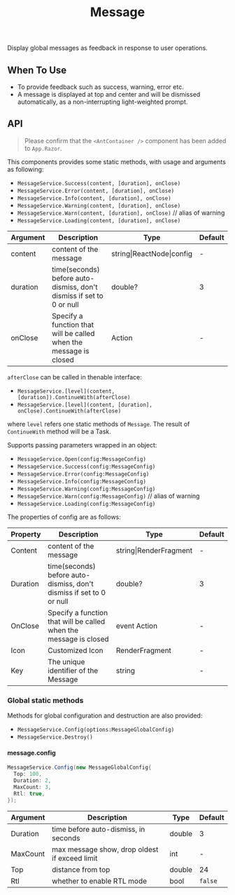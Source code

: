 ﻿---
category: Components
type: Feedback
title: Message
---

Display global messages as feedback in response to user operations.

## When To Use

- To provide feedback such as success, warning, error etc.
- A message is displayed at top and center and will be dismissed automatically, as a non-interrupting light-weighted prompt.

## API

> Please confirm that the `<AntContainer />` component has been added to `App.Razor`.

This components provides some static methods, with usage and arguments as following:

- `MessageService.Success(content, [duration], onClose)`
- `MessageService.Error(content, [duration], onClose)`
- `MessageService.Info(content, [duration], onClose)`
- `MessageService.Warning(content, [duration], onClose)`
- `MessageService.Warn(content, [duration], onClose)` // alias of warning
- `MessageService.Loading(content, [duration], onClose)`

| Argument | Description | Type | Default |
| --- | --- | --- | --- |
| content | content of the message | string\|ReactNode\|config | - |
| duration | time(seconds) before auto-dismiss, don't dismiss if set to 0 or null | double? | 3 |
| onClose | Specify a function that will be called when the message is closed | Action | - |

`afterClose` can be called in thenable interface:

- `MessageService.[level](content, [duration]).ContinueWith(afterClose)`
- `MessageService.[level](content, [duration], onClose).ContinueWith(afterClose)`

where `level` refers one static methods of `Message`. The result of `ContinueWith` method will be a Task.

Supports passing parameters wrapped in an object:

- `MessageService.Open(config:MessageConfig)`
- `MessageService.Success(config:MessageConfig)`
- `MessageService.Error(config:MessageConfig)`
- `MessageService.Info(config:MessageConfig)`
- `MessageService.Warning(config:MessageConfig)`
- `MessageService.Warn(config:MessageConfig)` // alias of warning
- `MessageService.Loading(config:MessageConfig)`

The properties of config are as follows:

| Property | Description | Type | Default |
| --- | --- | --- | --- |
| Content | content of the message | string\|RenderFragment | - |
| Duration | time(seconds) before auto-dismiss, don't dismiss if set to 0 or null | double? | 3 |
| OnClose | Specify a function that will be called when the message is closed | event Action  | - |
| Icon | Customized Icon | RenderFragment | - |
| Key | The unique identifier of the Message | string | - |

### Global static methods

Methods for global configuration and destruction are also provided:

- `MessageService.Config(options:MessageGlobalConfig)`
- `MessageService.Destroy()`

#### message.config

```c#
MessageService.Config(new MessageGlobalConfig{
  Top: 100,
  Duration: 2,
  MaxCount: 3,
  Rtl: true,
});
```

| Argument | Description | Type | Default |
| --- | --- | --- | --- |
| Duration | time before auto-dismiss, in seconds | double | 3 |
| MaxCount | max message show, drop oldest if exceed limit | int | - |
| Top | distance from top | double | 24 |
| Rtl | whether to enable RTL mode | bool | `false` |